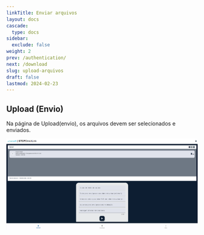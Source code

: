 ```yaml
---
linkTitle: Enviar arquivos
layout: docs
cascade:
  type: docs
sidebar:
  exclude: false
weight: 2
prev: /authentication/
next: /download
slug: upload-arquivos
draft: false
lastmod: 2024-02-23
---
```


## Upload (Envio)

Na página de Upload(envio), os arquivos devem ser selecionados e enviados.

![](upload.png "Página de Upload - Portal Directlink")
